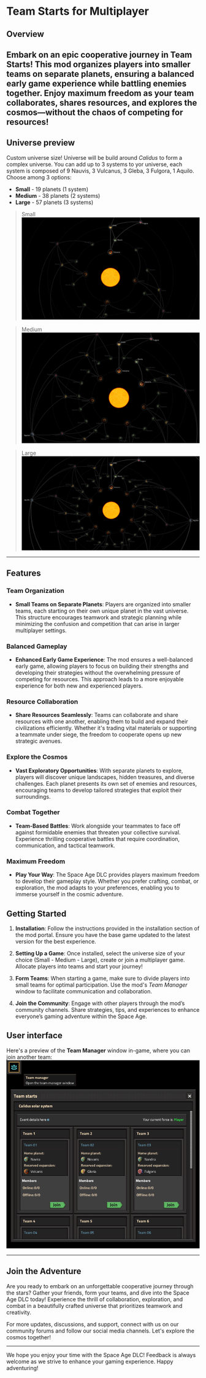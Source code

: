 # Team Starts for Multiplayer

## Overview

Embark on an epic cooperative journey in **Team Starts**! This mod organizes players into smaller teams on separate planets, ensuring a balanced early game experience while battling enemies together. Enjoy maximum freedom as your team collaborates, shares resources, and explores the cosmos—without the chaos of competing for resources!
---

## Universe preview
Custom universe size! Universe will be build around *Calidus* to form a complex universe. You can add up to 3 systems to yor universe, each system is composed of 9 Nauvis, 3 Vulcanus, 3 Gleba, 3 Fulgora, 1 Aquilo.
Choose among 3 options:

- **Small** - 19 planets (1 system)
- **Medium** - 38 planets (2 systems)
- **Large** - 57 planets (3 systems)

> Small
![small_universe](https://github.com/RedRafe/team-starts/blob/main/archive/universe_19.png?raw=true)

> Medium
![medium_universe](https://github.com/RedRafe/team-starts/blob/main/archive/universe_38.png?raw=true)

> Large
![large_universe](https://github.com/RedRafe/team-starts/blob/main/archive/universe_57.png?raw=true)

---

## Features

### Team Organization

- **Small Teams on Separate Planets**: Players are organized into smaller teams, each starting on their own unique planet in the vast universe. This structure encourages teamwork and strategic planning while minimizing the confusion and competition that can arise in larger multiplayer settings.

### Balanced Gameplay

- **Enhanced Early Game Experience**: The mod ensures a well-balanced early game, allowing players to focus on building their strengths and developing their strategies without the overwhelming pressure of competing for resources. This approach leads to a more enjoyable experience for both new and experienced players.

### Resource Collaboration

- **Share Resources Seamlessly**: Teams can collaborate and share resources with one another, enabling them to build and expand their civilizations efficiently. Whether it's trading vital materials or supporting a teammate under siege, the freedom to cooperate opens up new strategic avenues.

### Explore the Cosmos

- **Vast Exploratory Opportunities**: With separate planets to explore, players will discover unique landscapes, hidden treasures, and diverse challenges. Each planet presents its own set of enemies and resources, encouraging teams to develop tailored strategies that exploit their surroundings.

### Combat Together

- **Team-Based Battles**: Work alongside your teammates to face off against formidable enemies that threaten your collective survival. Experience thrilling cooperative battles that require coordination, communication, and tactical teamwork.

### Maximum Freedom

- **Play Your Way**: The Space Age DLC provides players maximum freedom to develop their gameplay style. Whether you prefer crafting, combat, or exploration, the mod adapts to your preferences, enabling you to immerse yourself in the cosmic adventure.

## Getting Started

1. **Installation**: Follow the instructions provided in the installation section of the mod portal. Ensure you have the base game updated to the latest version for the best experience.

2. **Setting Up a Game**: Once installed, select the universe size of your choice (Small - Medium - Large), create or join a multiplayer game. Allocate players into teams and start your journey!

3. **Form Teams**: When starting a game, make sure to divide players into small teams for optimal participation. Use the mod's *Team Manager* window to facilitate communication and collaboration.

4. **Join the Community**: Engage with other players through the mod’s community channels. Share strategies, tips, and experiences to enhance everyone’s gaming adventure within the Space Age.

## User interface

Here's a preview of the **Team Manager** window in-game, where you can join another team:
![ui](https://github.com/RedRafe/team-starts/blob/main/archive/img_gui.png?raw=true)

---

## Join the Adventure

Are you ready to embark on an unforgettable cooperative journey through the stars? Gather your friends, form your teams, and dive into the Space Age DLC today! Experience the thrill of collaboration, exploration, and combat in a beautifully crafted universe that prioritizes teamwork and creativity.

For more updates, discussions, and support, connect with us on our community forums and follow our social media channels. Let's explore the cosmos together!

---

We hope you enjoy your time with the Space Age DLC! Feedback is always welcome as we strive to enhance your gaming experience. Happy adventuring!